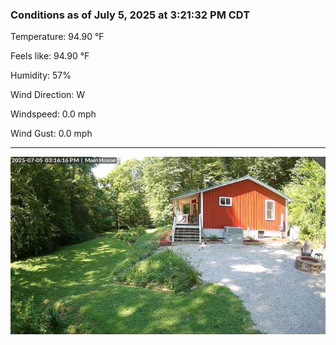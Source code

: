 ### Conditions as of July 5, 2025 at 3:21:32 PM CDT 

Temperature: 94.90 &deg;F

Feels like: 94.90 &deg;F

Humidity: 57%

Wind Direction: W

Windspeed: 0.0 mph

Wind Gust: 0.0 mph

---

<img src="./images/latest.jpeg"/>

